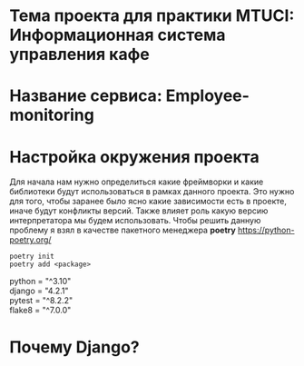 # Тема проекта для практики MTUCI: Информационная система управления кафе

# Название сервиса: Employee-monitoring

# Настройка окружения проекта

Для начала нам нужно определиться какие фреймворки и какие
библиотеки будут использоваться в рамках данного проекта.
Это нужно для того, чтобы заранее было ясно какие зависимости
есть в проекте, иначе будут конфликты версий. Также влияет роль
какую версию интерпретатора мы будем использовать. Чтобы решить данную
проблему я взял в качестве пакетного менеджера <b>poetry</b> https://python-poetry.org/

```shell
poetry init
poetry add <package>
```

python = "^3.10"
<br>
django = "4.2.1"
<br>
pytest = "^8.2.2"
<br>
flake8 = "^7.0.0"


# Почему Django?




